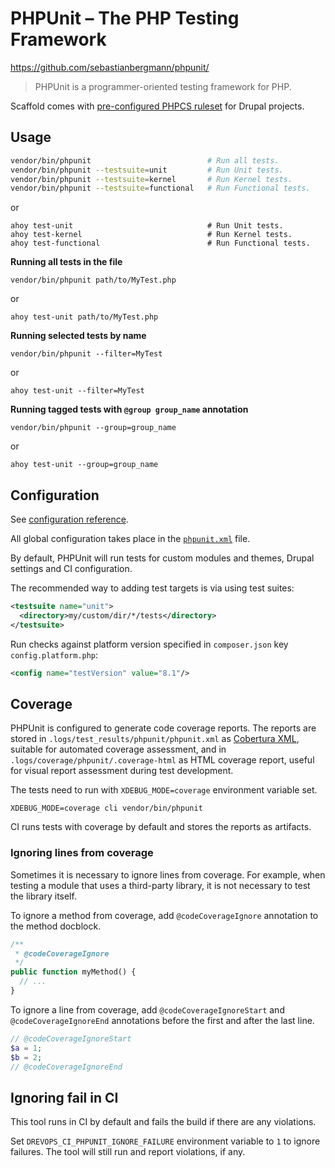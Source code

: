 # PHPUnit – The PHP Testing Framework

https://github.com/sebastianbergmann/phpunit/

> PHPUnit is a programmer-oriented testing framework for PHP.

Scaffold comes with [pre-configured PHPCS ruleset](../../../../phpunit.xml) for Drupal projects.

## Usage

```bash
vendor/bin/phpunit                          # Run all tests.
vendor/bin/phpunit --testsuite=unit         # Run Unit tests.
vendor/bin/phpunit --testsuite=kernel       # Run Kernel tests.
vendor/bin/phpunit --testsuite=functional   # Run Functional tests.
```
or
```shell
ahoy test-unit                              # Run Unit tests.
ahoy test-kernel                            # Run Kernel tests.
ahoy test-functional                        # Run Functional tests.

```

**Running all tests in the file**

```shell
vendor/bin/phpunit path/to/MyTest.php
```
or
```shell
ahoy test-unit path/to/MyTest.php
```

**Running selected tests by name**

```shell
vendor/bin/phpunit --filter=MyTest
```
or
```shell
ahoy test-unit --filter=MyTest
```

**Running tagged tests with `@group group_name` annotation**

```shell
vendor/bin/phpunit --group=group_name
```
or
```shell
ahoy test-unit --group=group_name
```

## Configuration

See [configuration reference](https://docs.phpunit.de/en/10.4/configuration.html).

All global configuration takes place in the [`phpunit.xml`](../../../../phpunit.xml) file.

By default, PHPUnit will run tests for custom modules and themes, Drupal
settings and CI configuration.

The recommended way to adding test targets is via using test suites:

```xml
<testsuite name="unit">
  <directory>my/custom/dir/*/tests</directory>
</testsuite>

```

Run checks against platform version specified in `composer.json` key `config.platform.php`:
```xml
<config name="testVersion" value="8.1"/>
```

## Coverage

PHPUnit is configured to generate code coverage reports. The reports are stored
in `.logs/test_results/phpunit/phpunit.xml`
as [Cobertura XML](https://cobertura.github.io/cobertura/), suitable for
automated coverage assessment, and in `.logs/coverage/phpunit/.coverage-html` as
HTML coverage report, useful for visual report assessment during test
development.

The tests need to run with `XDEBUG_MODE=coverage` environment variable set.

```shell
XDEBUG_MODE=coverage cli vendor/bin/phpunit
```

CI runs tests with coverage by default and stores the reports as artifacts.

### Ignoring lines from coverage

Sometimes it is necessary to ignore lines from coverage. For example, when
testing a module that uses a third-party library, it is not necessary to test
the library itself.

To ignore a method from coverage, add `@codeCoverageIgnore` annotation to the
method docblock.

```php
/**
 * @codeCoverageIgnore
 */
public function myMethod() {
  // ...
}
```

To ignore a line from coverage, add `@codeCoverageIgnoreStart` and
`@codeCoverageIgnoreEnd` annotations before the first and after the last line.

```php
// @codeCoverageIgnoreStart
$a = 1;
$b = 2;
// @codeCoverageIgnoreEnd
```

## Ignoring fail in CI

This tool runs in CI by default and fails the build if there are any violations.

Set `DREVOPS_CI_PHPUNIT_IGNORE_FAILURE` environment variable to `1` to ignore
failures. The tool will still run and report violations, if any.
